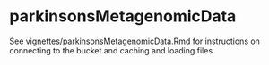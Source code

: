 # parkinsonsMetagenomicData
See [vignettes/parkinsonsMetagenomicData.Rmd](vignettes/parkinsonsMetagenomicData.Rmd) for instructions on connecting to the bucket and caching and loading files.
